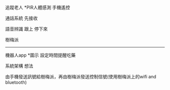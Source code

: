 ﻿追蹤老人
   *PIR人體感測
   手機遙控

通話系統
   先接收

語音辨識
   跟上
   停下來
    

樹梅派

*****************
機器人app
   *圖示
   設定時間提醒吃藥
    

系統架構 想法

   由手機發送訊號給樹梅派，再由樹梅派發送控制信號(使用樹梅派上的wifi and bluetooth)
